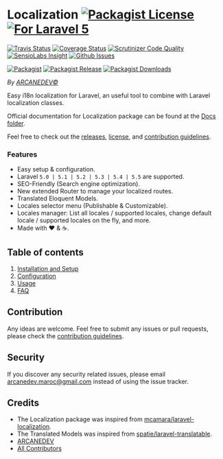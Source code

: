 # Localization [![Packagist License][badge_license]](LICENSE.md) [![For Laravel 5][badge_laravel]][link-github-repo]

[![Travis Status][badge_build]][link-travis]
[![Coverage Status][badge_coverage]][link-scrutinizer]
[![Scrutinizer Code Quality][badge_quality]][link-scrutinizer]
[![SensioLabs Insight][badge_insight]][link-insight]
[![Github Issues][badge_issues]][link-github-issues]

[![Packagist][badge_package]][link-packagist]
[![Packagist Release][badge_release]][link-packagist]
[![Packagist Downloads][badge_downloads]][link-packagist]

*By [ARCANEDEV&copy;](http://www.arcanedev.net/)*

Easy i18n localization for Laravel, an useful tool to combine with Laravel localization classes.

Official documentation for Localization package can be found at the [Docs folder](_docs).

Feel free to check out the [releases](https://github.com/ARCANEDEV/Localization/releases), [license](LICENSE.md), and [contribution guidelines](CONTRIBUTING.md).

### Features

  * Easy setup & configuration.
  * Laravel `5.0 | 5.1 | 5.2 | 5.3 | 5.4 | 5.5` are supported.
  * SEO-Friendly (Search engine optimization).
  * New extended Router to manage your localized routes.
  * Translated Eloquent Models.
  * Locales selector menu (Publishable & Customizable).
  * Locales manager: List all locales / supported locales, change default locale / supported locales on the fly, and more.
  * Made with :heart: &amp; :coffee:.

## Table of contents

  1. [Installation and Setup](_docs/1-Installation-and-Setup.md)
  2. [Configuration](_docs/2-Configuration.md)
  3. [Usage](_docs/3-Usage.md)
  4. [FAQ](_docs/4-FAQ.md)

## Contribution

Any ideas are welcome. Feel free to submit any issues or pull requests, please check the [contribution guidelines](CONTRIBUTING.md).

## Security

If you discover any security related issues, please email arcanedev.maroc@gmail.com instead of using the issue tracker.

## Credits

- The Localization package was inspired from [mcamara/laravel-localization](https://github.com/mcamara/laravel-localization).
- The Translated Models was inspired from [spatie/laravel-translatable](https://github.com/spatie/laravel-translatable).
- [ARCANEDEV][link-author]
- [All Contributors][link-contributors]

[badge_license]:   http://img.shields.io/packagist/l/arcanedev/localization.svg?style=flat-square
[badge_laravel]:   https://img.shields.io/badge/For-Laravel%205-orange.svg?style=flat-square
[badge_build]:     http://img.shields.io/travis/ARCANEDEV/Localization.svg?style=flat-square
[badge_coverage]:  https://img.shields.io/scrutinizer/coverage/g/ARCANEDEV/Localization.svg?style=flat-square
[badge_quality]:   https://img.shields.io/scrutinizer/g/ARCANEDEV/Localization.svg?style=flat-square
[badge_insight]:   https://img.shields.io/sensiolabs/i/30a231b2-295e-466a-8733-fe95cf2bc48d.svg?style=flat-square
[badge_issues]:    http://img.shields.io/github/issues/ARCANEDEV/Localization.svg?style=flat-square
[badge_package]:   https://img.shields.io/badge/package-arcanedev/localization-blue.svg?style=flat-square
[badge_release]:   https://img.shields.io/packagist/v/arcanedev/localization.svg?style=flat-square
[badge_downloads]: https://img.shields.io/packagist/dt/arcanedev/localization.svg?style=flat-square

[link-author]:        https://github.com/arcanedev-maroc
[link-github-repo]:   https://github.com/ARCANEDEV/Localization
[link-github-issues]: https://github.com/ARCANEDEV/Localization/issues
[link-contributors]:  https://github.com/ARCANEDEV/Localization/graphs/contributors
[link-packagist]:     https://packagist.org/packages/arcanedev/localization
[link-travis]:        https://travis-ci.org/ARCANEDEV/Localization
[link-scrutinizer]:   https://scrutinizer-ci.com/g/ARCANEDEV/Localization/?branch=master
[link-insight]:       https://insight.sensiolabs.com/projects/30a231b2-295e-466a-8733-fe95cf2bc48d
